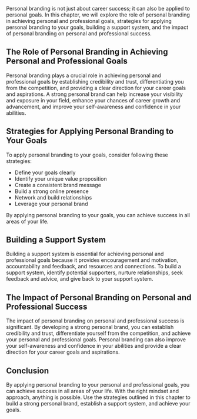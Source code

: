 
Personal branding is not just about career success; it can also be applied to personal goals. In this chapter, we will explore the role of personal branding in achieving personal and professional goals, strategies for applying personal branding to your goals, building a support system, and the impact of personal branding on personal and professional success.

The Role of Personal Branding in Achieving Personal and Professional Goals
--------------------------------------------------------------------------

Personal branding plays a crucial role in achieving personal and professional goals by establishing credibility and trust, differentiating you from the competition, and providing a clear direction for your career goals and aspirations. A strong personal brand can help increase your visibility and exposure in your field, enhance your chances of career growth and advancement, and improve your self-awareness and confidence in your abilities.

Strategies for Applying Personal Branding to Your Goals
-------------------------------------------------------

To apply personal branding to your goals, consider following these strategies:

* Define your goals clearly
* Identify your unique value proposition
* Create a consistent brand message
* Build a strong online presence
* Network and build relationships
* Leverage your personal brand

By applying personal branding to your goals, you can achieve success in all areas of your life.

Building a Support System
-------------------------

Building a support system is essential for achieving personal and professional goals because it provides encouragement and motivation, accountability and feedback, and resources and connections. To build a support system, identify potential supporters, nurture relationships, seek feedback and advice, and give back to your support system.

The Impact of Personal Branding on Personal and Professional Success
--------------------------------------------------------------------

The impact of personal branding on personal and professional success is significant. By developing a strong personal brand, you can establish credibility and trust, differentiate yourself from the competition, and achieve your personal and professional goals. Personal branding can also improve your self-awareness and confidence in your abilities and provide a clear direction for your career goals and aspirations.

Conclusion
----------

By applying personal branding to your personal and professional goals, you can achieve success in all areas of your life. With the right mindset and approach, anything is possible. Use the strategies outlined in this chapter to build a strong personal brand, establish a support system, and achieve your goals.

